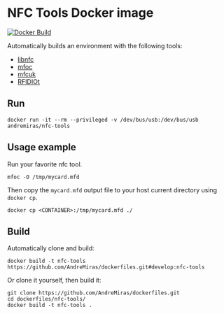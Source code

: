 # NFC Tools Docker image

[![Docker Build](https://img.shields.io/docker/cloud/build/andremiras/nfc-tools)](https://hub.docker.com/r/andremiras/nfc-tools)

Automatically builds an environment with the following tools:

* [libnfc](https://github.com/nfc-tools/libnfc)
* [mfoc](https://github.com/nfc-tools/mfoc)
* [mfcuk](https://github.com/nfc-tools/mfcuk)
* [RFIDIOt](https://github.com/AdamLaurie/RFIDIOt)

## Run
```
docker run -it --rm --privileged -v /dev/bus/usb:/dev/bus/usb andremiras/nfc-tools
```

## Usage example
Run your favorite nfc tool.
```
mfoc -O /tmp/mycard.mfd
```
Then copy the `mycard.mfd` output file to your host current directory using `docker cp`.
```
docker cp <CONTAINER>:/tmp/mycard.mfd ./
```

## Build
Automatically clone and build:
```
docker build -t nfc-tools https://github.com/AndreMiras/dockerfiles.git#develop:nfc-tools
```
Or clone it yourself, then build it:
```
git clone https://github.com/AndreMiras/dockerfiles.git
cd dockerfiles/nfc-tools/
docker build -t nfc-tools .
```
